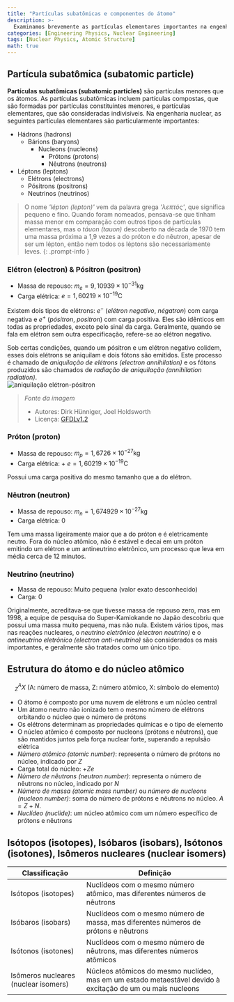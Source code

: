 ```yaml
---
title: "Partículas subatômicas e componentes do átomo"
description: >-
  Examinamos brevemente as partículas elementares importantes na engenharia nuclear, como elétrons, prótons, nêutrons, fótons e neutrinos, e exploramos a estrutura dos átomos e núcleos atômicos.
categories: [Engineering Physics, Nuclear Engineering]
tags: [Nuclear Physics, Atomic Structure]
math: true
---
```


## Partícula subatômica (subatomic particle)
**Partículas subatômicas (subatomic particles)** são partículas menores que os átomos. As partículas subatômicas incluem partículas compostas, que são formadas por partículas constituintes menores, e partículas elementares, que são consideradas indivisíveis.
Na engenharia nuclear, as seguintes partículas elementares são particularmente importantes:

- Hádrons (hadrons)
  - Bárions (baryons)
    - Nucleons (nucleons)
      - Prótons (protons)
      - Nêutrons (neutrons)
- Léptons (leptons)
  - Elétrons (electrons)
  - Pósitrons (positrons)
  - Neutrinos (neutrinos)

> O nome *'lépton (lepton)'* vem da palavra grega *'λεπτός'*, que significa pequeno e fino. Quando foram nomeados, pensava-se que tinham massa menor em comparação com outros tipos de partículas elementares, mas o *táuon (tauon)* descoberto na década de 1970 tem uma massa próxima a 1,9 vezes a do próton e do nêutron, apesar de ser um lépton, então nem todos os léptons são necessariamente leves.
{: .prompt-info }

### Elétron (electron) & Pósitron (positron)
- Massa de repouso: $m_e = 9,10939 \times 10^{-31} \text{kg}$
- Carga elétrica: $e = 1,60219 \times 10^{-19} \text{C}$

Existem dois tipos de elétrons: $e^-$ (*elétron negativo*, *négatron*) com carga negativa e $e^+$ (*pósitron*, *positron*) com carga positiva. Eles são idênticos em todas as propriedades, exceto pelo sinal da carga. Geralmente, quando se fala em elétron sem outra especificação, refere-se ao elétron negativo.

Sob certas condições, quando um pósitron e um elétron negativo colidem, esses dois elétrons se aniquilam e dois fótons são emitidos. Este processo é chamado de *aniquilação de elétrons (electron annihilation)* e os fótons produzidos são chamados de *radiação de aniquilação (annihilation radiation)*.  
![aniquilação elétron-pósitron](https://upload.wikimedia.org/wikipedia/commons/0/0a/ElectronPositronAnnihilation.svg)
> *Fonte da imagem*
> - Autores: Dirk Hünniger, Joel Holdsworth
> - Licença: [GFDLv1.2](https://www.gnu.org/licenses/old-licenses/fdl-1.2.html)

### Próton (proton)
- Massa de repouso: $m_p = 1,6726 \times 10^{-27} \text{kg}$
- Carga elétrica: + $e = 1,60219 \times 10^{-19} \text{C}$

Possui uma carga positiva do mesmo tamanho que a do elétron.

### Nêutron (neutron)
- Massa de repouso: $m_n = 1,674929 \times 10^{-27} \text{kg}$
- Carga elétrica: $0$ 

Tem uma massa ligeiramente maior que a do próton e é eletricamente neutro. Fora do núcleo atômico, não é estável e decai em um próton emitindo um elétron e um antineutrino eletrônico, um processo que leva em média cerca de 12 minutos.

### Neutrino (neutrino)
- Massa de repouso: Muito pequena (valor exato desconhecido)
- Carga: $0$

Originalmente, acreditava-se que tivesse massa de repouso zero, mas em 1998, a equipe de pesquisa do Super-Kamiokande no Japão descobriu que possui uma massa muito pequena, mas não nula. Existem vários tipos, mas nas reações nucleares, o *neutrino eletrônico (electron neutrino)* e o *antineutrino eletrônico (electron anti-neutrino)* são considerados os mais importantes, e geralmente são tratados como um único tipo.

## Estrutura do átomo e do núcleo atômico

$$ ^A_Z X \ (\text{A: número de massa, Z: número atômico, X: símbolo do elemento})$$

- O átomo é composto por uma nuvem de elétrons e um núcleo central
- Um átomo neutro não ionizado tem o mesmo número de elétrons orbitando o núcleo que o número de prótons
- Os elétrons determinam as propriedades químicas e o tipo de elemento
- O núcleo atômico é composto por nucleons (prótons e nêutrons), que são mantidos juntos pela força nuclear forte, superando a repulsão elétrica
- *Número atômico (atomic number)*: representa o número de prótons no núcleo, indicado por $Z$
- Carga total do núcleo: +$Ze$
- *Número de nêutrons (neutron number)*: representa o número de nêutrons no núcleo, indicado por $N$
- *Número de massa (atomic mass number)* ou *número de nucleons (nucleon number)*: soma do número de prótons e nêutrons no núcleo. $A=Z+N.$
- *Nuclídeo (nuclide)*: um núcleo atômico com um número específico de prótons e nêutrons

## Isótopos (isotopes), Isóbaros (isobars), Isótonos (isotones), Isômeros nucleares (nuclear isomers)

| Classificação | Definição |
| --- | --- |
| Isótopos (isotopes) | Nuclídeos com o mesmo número atômico, mas diferentes números de nêutrons |
| Isóbaros (isobars) | Nuclídeos com o mesmo número de massa, mas diferentes números de prótons e nêutrons |
| Isótonos (isotones) | Nuclídeos com o mesmo número de nêutrons, mas diferentes números atômicos |
| Isômeros nucleares (nuclear isomers) | Núcleos atômicos do mesmo nuclídeo, mas em um estado metaestável devido à excitação de um ou mais nucleons |
